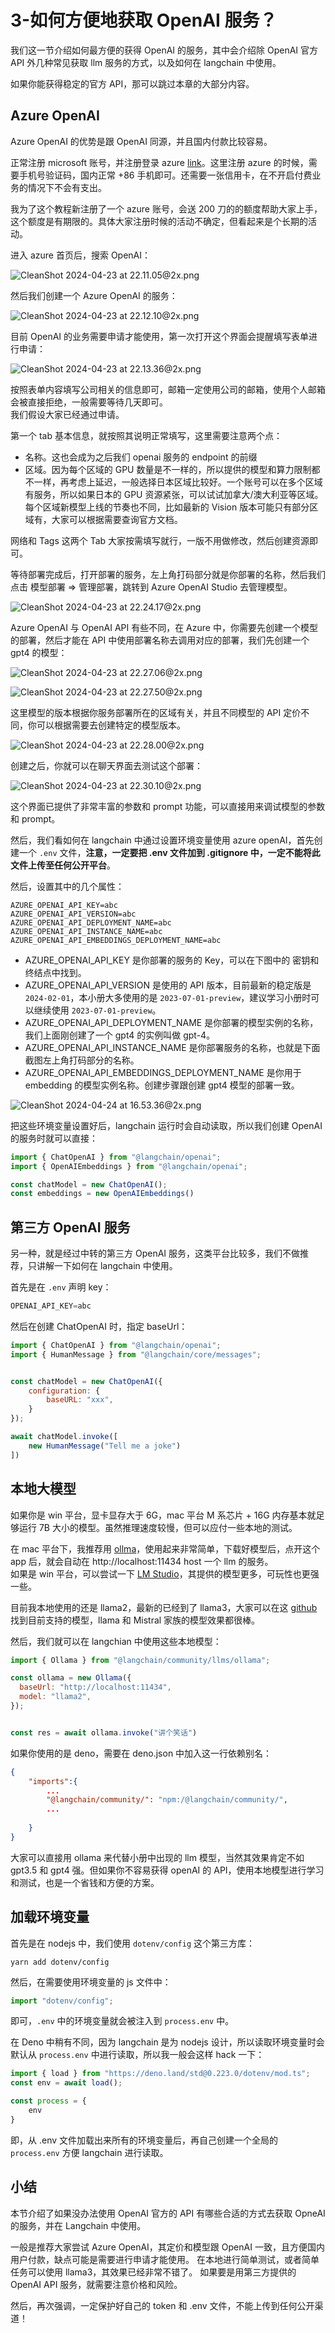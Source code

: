 # 3-如何方便地获取 OpenAI 服务？

我们这一节介绍如何最方便的获得 OpenAI 的服务，其中会介绍除 OpenAI 官方 API 外几种常见获取 llm 服务的方式，以及如何在 langchain 中使用。  

如果你能获得稳定的官方 API，那可以跳过本章的大部分内容。


## Azure OpenAI
Azure OpenAI 的优势是跟 OpenAI 同源，并且国内付款比较容易。  

正常注册 microsoft 账号，并注册登录 azure [link](https://azure.microsoft.com/en-us/)。这里注册 azure 的时候，需要手机号验证码，国内正常 +86 手机即可。还需要一张信用卡，在不开启付费业务的情况下不会有支出。

我为了这个教程新注册了一个 azure 账号，会送 200 刀的的额度帮助大家上手，这个额度是有期限的。具体大家注册时候的活动不确定，但看起来是个长期的活动。  

进入 azure 首页后，搜索 OpenAI：

![CleanShot 2024-04-23 at 22.11.05@2x.png](./images/d2a2ec04666dacffcd286a8b1beba838.webp )

然后我们创建一个 Azure OpenAI 的服务：

![CleanShot 2024-04-23 at 22.12.10@2x.png](./images/597b9f9ddbdf3fe4fd2713ac31ef0b66.webp )

目前 OpenAI 的业务需要申请才能使用，第一次打开这个界面会提醒填写表单进行申请：

![CleanShot 2024-04-23 at 22.13.36@2x.png](./images/8cdad922023dc11cab19d1beaa2b1198.webp )

按照表单内容填写公司相关的信息即可，邮箱一定使用公司的邮箱，使用个人邮箱会被直接拒绝，一般需要等待几天即可。  
我们假设大家已经通过申请。

第一个 tab 基本信息，就按照其说明正常填写，这里需要注意两个点：
- 名称。这也会成为之后我们 openai 服务的 endpoint 的前缀
- 区域。因为每个区域的 GPU 数量是不一样的，所以提供的模型和算力限制都不一样，再考虑上延迟，一般选择日本区域比较好。一个账号可以在多个区域有服务，所以如果日本的 GPU 资源紧张，可以试试加拿大/澳大利亚等区域。每个区域新模型上线的节奏也不同，比如最新的 Vision 版本可能只有部分区域有，大家可以根据需要查询官方文档。

网络和 Tags 这两个 Tab 大家按需填写就行，一版不用做修改，然后创建资源即可。   


等待部署完成后，打开部署的服务，左上角打码部分就是你部署的名称，然后我们点击 模型部署 => 管理部署，跳转到 Azure OpenAI Studio 去管理模型。

![CleanShot 2024-04-23 at 22.24.17@2x.png](./images/806b586eb0c428c1d5803afdb021428f.webp )



Azure OpenAI 与 OpenAI API 有些不同，在 Azure 中，你需要先创建一个模型的部署，然后才能在 API 中使用部署名称去调用对应的部署，我们先创建一个 gpt4 的模型：

![CleanShot 2024-04-23 at 22.27.06@2x.png](./images/07629c477e132189f79d23ddad6f0266.webp )


![CleanShot 2024-04-23 at 22.27.50@2x.png](./images/43f9e10781fcbd2e60604e97124d84de.webp )


这里模型的版本根据你服务部署所在的区域有关，并且不同模型的 API 定价不同，你可以根据需要去创建特定的模型版本。

![CleanShot 2024-04-23 at 22.28.00@2x.png](./images/78215203fd5affe3d215cfb5dd21151e.webp )


创建之后，你就可以在聊天界面去测试这个部署：

![CleanShot 2024-04-23 at 22.30.10@2x.png](./images/d2cd943e32992a929f97ba6ed26e1093.webp )


这个界面已提供了非常丰富的参数和 prompt 功能，可以直接用来调试模型的参数和 prompt。 


然后，我们看如何在 langchain 中通过设置环境变量使用 azure openAI，首先创建一个 `.env` 文件，**注意，一定要把 .env 文件加到 .gitignore 中，一定不能将此文件上传至任何公开平台**。

然后，设置其中的几个属性：

```env
AZURE_OPENAI_API_KEY=abc
AZURE_OPENAI_API_VERSION=abc
AZURE_OPENAI_API_DEPLOYMENT_NAME=abc
AZURE_OPENAI_API_INSTANCE_NAME=abc
AZURE_OPENAI_API_EMBEDDINGS_DEPLOYMENT_NAME=abc
```

- AZURE_OPENAI_API_KEY 是你部署的服务的 Key，可以在下图中的 密钥和终结点中找到。
- AZURE_OPENAI_API_VERSION 是使用的 API 版本，目前最新的稳定版是 `2024-02-01`，本小册大多使用的是 `2023-07-01-preview`，建议学习小册时可以继续使用 `2023-07-01-preview`。
- AZURE_OPENAI_API_DEPLOYMENT_NAME 是你部署的模型实例的名称，我们上面刚创建了一个 gpt4 的实例叫做 gpt-4。
- AZURE_OPENAI_API_INSTANCE_NAME 是你部署服务的名称，也就是下面截图左上角打码部分的名称。
- AZURE_OPENAI_API_EMBEDDINGS_DEPLOYMENT_NAME 是你用于 embedding 的模型实例名称。创建步骤跟创建 gpt4 模型的部署一致。

![CleanShot 2024-04-24 at 16.53.36@2x.png](./images/e33dc608c04abcc309d5187e4a573946.webp )


把这些环境变量设置好后，langchain 运行时会自动读取，所以我们创建 OpenAI 的服务时就可以直接：

```js
import { ChatOpenAI } from "@langchain/openai";
import { OpenAIEmbeddings } from "@langchain/openai";

const chatModel = new ChatOpenAI();
const embeddings = new OpenAIEmbeddings()
```

## 第三方 OpenAI 服务

另一种，就是经过中转的第三方 OpenAI 服务，这类平台比较多，我们不做推荐，只讲解一下如何在 langchain 中使用。  

首先是在 `.env` 声明 key：

```js
OPENAI_API_KEY=abc
```

然后在创建 ChatOpenAI 时，指定 baseUrl：

```js
import { ChatOpenAI } from "@langchain/openai";
import { HumanMessage } from "@langchain/core/messages";


const chatModel = new ChatOpenAI({
    configuration: {
        baseURL: "xxx",
    }
});

await chatModel.invoke([
    new HumanMessage("Tell me a joke")
])
```



## 本地大模型

如果你是 win 平台，显卡显存大于 6G，mac 平台 M 系芯片 + 16G 内存基本就足够运行 7B 大小的模型。虽然推理速度较慢，但可以应付一些本地的测试。  

在 mac 平台下，我推荐用 [ollma](https://ollama.com/)，使用起来非常简单，下载好模型后，点开这个 app 后，就会自动在 http://localhost:11434 host 一个 llm 的服务。  
如果是 win 平台，可以尝试一下 [LM Studio](https://lmstudio.ai/)，其提供的模型更多，可玩性也更强一些。

目前我本地使用的还是 llama2，最新的已经到了 llama3，大家可以在这 [github](https://github.com/ollama/ollama) 找到目前支持的模型，llama 和 Mistral 家族的模型效果都很棒。 

然后，我们就可以在 langchian 中使用这些本地模型：

```js
import { Ollama } from "@langchain/community/llms/ollama";

const ollama = new Ollama({
  baseUrl: "http://localhost:11434", 
  model: "llama2", 
});


const res = await ollama.invoke("讲个笑话")
```

如果你使用的是 deno，需要在 deno.json 中加入这一行依赖别名：  

```json
{
    "imports":{
        ...
        "@langchain/community/": "npm:/@langchain/community/",
        ...
  
    }
}
```

大家可以直接用 ollama 来代替小册中出现的 llm 模型，当然其效果肯定不如 gpt3.5 和 gpt4 强。但如果你不容易获得 openAI 的 API，使用本地模型进行学习和测试，也是一个省钱和方便的方案。





## 加载环境变量

首先是在 nodejs 中，我们使用 `dotenv/config` 这个第三方库：

```
yarn add dotenv/config
```

然后，在需要使用环境变量的 js 文件中：

```js
import "dotenv/config";
```
即可，`.env` 中的环境变量就会被注入到 `process.env` 中。  


在 Deno 中稍有不同，因为 langchain 是为 nodejs 设计，所以读取环境变量时会默认从 `process.env` 中进行读取，所以我一般会这样 hack 一下：

```js
import { load } from "https://deno.land/std@0.223.0/dotenv/mod.ts";
const env = await load();

const process = {
    env
}
```

即，从 .env 文件加载出来所有的环境变量后，再自己创建一个全局的 `process.env` 方便 langchain 进行读取。 



## 小结
本节介绍了如果没办法使用 OpenAI 官方的 API 有哪些合适的方式去获取 OpneAI 的服务，并在 Langchain 中使用。  

一般是推荐大家尝试 Azure OpenAI，其定价和模型跟 OpenAI 一致，且方便国内用户付款，缺点可能是需要进行申请才能使用。 在本地进行简单测试，或者简单任务可以使用 llama3，其效果已经非常不错了。 如果要是用第三方提供的 OpenAI API 服务，就需要注意价格和风险。  

然后，再次强调，一定保护好自己的 token 和 .env 文件，不能上传到任何公开渠道！





















